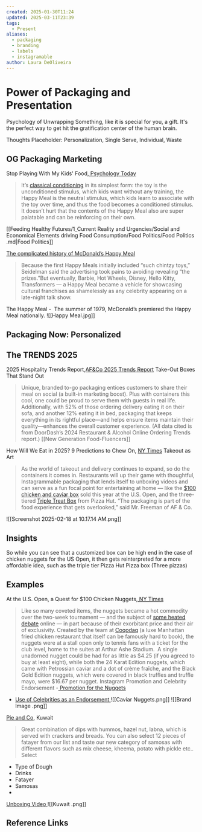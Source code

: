 ```yaml
---
created: 2025-01-30T11:24
updated: 2025-03-11T23:39
tags:
  - Present
aliases:
  - packaging
  - branding
  - labels
  - instagramable
author: Laura DeOliveira
---
```

# Power of Packaging and Presentation 

Psychology of Unwrapping Something, like it is special for you, a gift. It's the perfect way to get hit the gratification center of the human brain. 

Thoughts Placeholder: Personalization, Single Serve, Individual, Waste 

## OG Packaging Marketing  

Stop Playing With My Kids' Food,[ Psychology Today](https://www.psychologytoday.com/intl/blog/food-junkie/201305/stop-playing-with-my-kids-food)
> It’s [classical conditioning](https://www.psychologytoday.com/intl/basics/behaviorism "Psychology Today looks at classical conditioning") in its simplest form: the toy is the unconditioned stimulus, which kids want without any training, the Happy Meal is the neutral stimulus, which kids learn to associate with the toy over time, and thus the food becomes a conditioned stimulus. It doesn’t hurt that the contents of the Happy Meal also are super palatable and can be reinforcing on their own.

[[Feeding Healthy Futures/1_Current Reality and Urgencies/Social and Economical Elements driving Food Consumption/Food Politics/Food Politics .md|Food Politics]]

[The complicated history of McDonald’s Happy Meal ](https://digitaledition.chicagotribune.com/tribune/article_popover.aspx?guid=8b176b85-2740-4d43-b199-0f9acecd40bd#:~:text=During%20the%20summer%20of%201979,a%20soft%20drink%20and%20cookies.)
> Because the first Happy Meals initially included “such chintzy toys,” Seidelman said the advertising took pains to avoiding revealing “the prizes.”But eventually, Barbie, Hot Wheels, Disney, Hello Kitty, Transformers — a Happy Meal became a vehicle for showcasing cultural franchises as shamelessly as any celebrity appearing on a late-night talk show.

The Happy Meal -  The summer of 1979, McDonald’s premiered the Happy Meal nationally.
![[Happy Meal.jpg]]

## Packaging Now: Personalized 

## The TRENDS 2025 

2025 Hospitality Trends Report,[AF&Co 2025 Trends Report](https://www.afandco.com/whats-trending/)
Take-Out Boxes That Stand Out
> Unique, branded to-go packaging entices customers to share their meal on social (a built-in marketing boost). Plus with containers this cool, one could be proud to serve them with guests in real life.
> Additionally, with 52% of those ordering delivery eating it on their sofa, and another 12% eating it in bed, packaging that keeps everything in its rightful place—and helps ensure items maintain their quality—enhances the overall customer experience. (All data cited is from DoorDash’s 2024 Restaurant & Alcohol Online Ordering Trends report.)
[[New Generation Food-Fluencers]]

How Will We Eat in 2025? 9 Predictions to Chew On, [NY Times](https://www.nytimes.com/2024/12/31/dining/food-eating-predictions-2025.html)
Takeout as Art
> As the world of takeout and delivery continues to expand, so do the containers it comes in. Restaurants will up their game with thoughtful, Instagrammable packaging that lends itself to unboxing videos and can serve as a fun focal point for entertaining at home — like the [$100 chicken and caviar box](https://www.nytimes.com/2024/09/09/style/us-open-chicken-nuggets.html) sold this year at the U.S. Open, and the three-tiered [Triple Treat Box](https://www.pizzahut.com/c/content/triple-treat-box) from Pizza Hut. “The packaging is part of the food experience that gets overlooked,” said Mr. Freeman of AF & Co.

> 
![[Screenshot 2025-02-18 at 10.17.14 AM.png]]


## Insights
So while you can see that a customized box can be high end in the case of chicken nuggets for the US Open, it then gets reinterpreted for a more affordable idea, such as the triple tier Pizza Hut Pizza box (Three pizzas)


## Examples
At the U.S. Open, a Quest for $100 Chicken Nuggets,[ NY Times ](https://www.nytimes.com/2024/09/09/style/us-open-chicken-nuggets.html)
> Like so many coveted items, the nuggets became a hot commodity over the two-week tournament — and the subject of [some heated debate](https://www.tiktok.com/@foodnetwork/video/7409375187445108014) online — in part because of their exorbitant price and their air of exclusivity. Created by the team at [Coqodaq](https://www.nytimes.com/2024/07/23/dining/restaurant-review-coqodaq.html) (a luxe Manhattan fried chicken restaurant that itself can be famously hard to book), the nuggets were at a stall open only to tennis fans with a ticket for the club level, home to the suites at Arthur Ashe Stadium.
>  A single unadorned nugget could be had for as little as $4.25 (if you agreed to buy at least eight), while both the 24 Karat Edition nuggets, which came with Petrossian caviar and a dot of crème fraîche, and the Black Gold Edition nuggets, which were covered in black truffles and truffle mayo, were $16.67 per nugget.
Instagram Promotion and Celebrity Endorsement 
-[ Promotion for the Nuggets ](https://www.instagram.com/p/C_ORq8gx5IN/)
- [Use of Celebrities as an Endorsement ](https://www.instagram.com/p/C_tHRJmOswW/?img_index=1)
![[Caviar Nuggets.png]]
![[Brand Image .png]]


[Pie and Co](https://www.pieandco.com/), Kuwait
> Great combination of dips with hummos, hazel nut, labna, which is served with crackers and breads. You can also select 12 pieces of fatayer from our list and taste our new category of samosas with different flavors such as mix cheese, kheema, potato with pickle etc..
Select 
- Type of Dough
- Drinks
- Fatayer
- Samosas
-
[Unboxing Video ](https://www.instagram.com/reel/C9oy50JMwvX/)
![[Kuwait .png]]
## Reference Links
